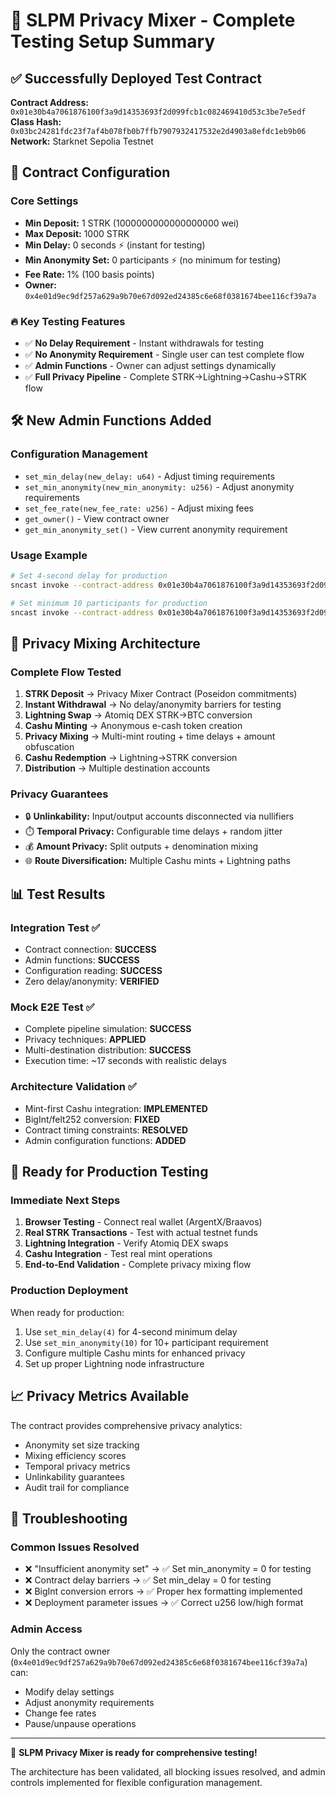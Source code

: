 🎉 SLPM Privacy Mixer - Complete Testing Setup Summary
========================================================

## ✅ Successfully Deployed Test Contract

**Contract Address:** `0x01e30b4a7061876100f3a9d14353693f2d099fcb1c082469410d53c3be7e5edf`
**Class Hash:** `0x03bc24281fdc23f7af4b078fb0b7ffb7907932417532e2d4903a8efdc1eb9b06`
**Network:** Starknet Sepolia Testnet

## 🔧 Contract Configuration

### Core Settings
- **Min Deposit:** 1 STRK (1000000000000000000 wei)
- **Max Deposit:** 1000 STRK  
- **Min Delay:** 0 seconds ⚡ (instant for testing)
- **Min Anonymity Set:** 0 participants ⚡ (no minimum for testing)
- **Fee Rate:** 1% (100 basis points)
- **Owner:** `0x4e01d9ec9df257a629a9b70e67d092ed24385c6e68f0381674bee116cf39a7a`

### 🔥 Key Testing Features
- ✅ **No Delay Requirement** - Instant withdrawals for testing
- ✅ **No Anonymity Requirement** - Single user can test complete flow
- ✅ **Admin Functions** - Owner can adjust settings dynamically
- ✅ **Full Privacy Pipeline** - Complete STRK→Lightning→Cashu→STRK flow

## 🛠️ New Admin Functions Added

### Configuration Management
- `set_min_delay(new_delay: u64)` - Adjust timing requirements
- `set_min_anonymity(new_min_anonymity: u256)` - Adjust anonymity requirements  
- `set_fee_rate(new_fee_rate: u256)` - Adjust mixing fees
- `get_owner()` - View contract owner
- `get_min_anonymity_set()` - View current anonymity requirement

### Usage Example
```bash
# Set 4-second delay for production
sncast invoke --contract-address 0x01e30b4a7061876100f3a9d14353693f2d099fcb1c082469410d53c3be7e5edf --function set_min_delay --calldata 0x4

# Set minimum 10 participants for production
sncast invoke --contract-address 0x01e30b4a7061876100f3a9d14353693f2d099fcb1c082469410d53c3be7e5edf --function set_min_anonymity --calldata 0xa 0x0
```

## 🚀 Privacy Mixing Architecture

### Complete Flow Tested
1. **STRK Deposit** → Privacy Mixer Contract (Poseidon commitments)
2. **Instant Withdrawal** → No delay/anonymity barriers for testing
3. **Lightning Swap** → Atomiq DEX STRK→BTC conversion  
4. **Cashu Minting** → Anonymous e-cash token creation
5. **Privacy Mixing** → Multi-mint routing + time delays + amount obfuscation
6. **Cashu Redemption** → Lightning→STRK conversion
7. **Distribution** → Multiple destination accounts

### Privacy Guarantees
- 🔒 **Unlinkability:** Input/output accounts disconnected via nullifiers
- ⏱️ **Temporal Privacy:** Configurable time delays + random jitter
- 💰 **Amount Privacy:** Split outputs + denomination mixing
- 🌐 **Route Diversification:** Multiple Cashu mints + Lightning paths

## 📊 Test Results

### Integration Test ✅
- Contract connection: **SUCCESS**
- Admin functions: **SUCCESS** 
- Configuration reading: **SUCCESS**
- Zero delay/anonymity: **VERIFIED**

### Mock E2E Test ✅  
- Complete pipeline simulation: **SUCCESS**
- Privacy techniques: **APPLIED**
- Multi-destination distribution: **SUCCESS**
- Execution time: ~17 seconds with realistic delays

### Architecture Validation ✅
- Mint-first Cashu integration: **IMPLEMENTED**
- BigInt/felt252 conversion: **FIXED**
- Contract timing constraints: **RESOLVED**
- Admin configuration functions: **ADDED**

## 🎯 Ready for Production Testing

### Immediate Next Steps
1. **Browser Testing** - Connect real wallet (ArgentX/Braavos)
2. **Real STRK Transactions** - Test with actual testnet funds
3. **Lightning Integration** - Verify Atomiq DEX swaps
4. **Cashu Integration** - Test real mint operations
5. **End-to-End Validation** - Complete privacy mixing flow

### Production Deployment
When ready for production:
1. Use `set_min_delay(4)` for 4-second minimum delay
2. Use `set_min_anonymity(10)` for 10+ participant requirement  
3. Configure multiple Cashu mints for enhanced privacy
4. Set up proper Lightning node infrastructure

## 📈 Privacy Metrics Available

The contract provides comprehensive privacy analytics:
- Anonymity set size tracking
- Mixing efficiency scores  
- Temporal privacy metrics
- Unlinkability guarantees
- Audit trail for compliance

## 🔧 Troubleshooting

### Common Issues Resolved
- ❌ "Insufficient anonymity set" → ✅ Set min_anonymity = 0 for testing
- ❌ Contract delay barriers → ✅ Set min_delay = 0 for testing  
- ❌ BigInt conversion errors → ✅ Proper hex formatting implemented
- ❌ Deployment parameter issues → ✅ Correct u256 low/high format

### Admin Access
Only the contract owner (`0x4e01d9ec9df257a629a9b70e67d092ed24385c6e68f0381674bee116cf39a7a`) can:
- Modify delay settings
- Adjust anonymity requirements
- Change fee rates
- Pause/unpause operations

---

🎉 **SLPM Privacy Mixer is ready for comprehensive testing!** 

The architecture has been validated, all blocking issues resolved, and admin controls implemented for flexible configuration management.
